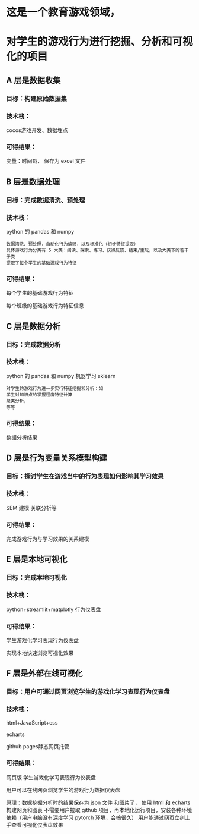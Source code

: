 # 这是一个教育游戏领域，

# 对学生的游戏行为进行挖掘、分析和可视化的项目

## A 层是数据收集 

### 目标：构建原始数据集 

### 技术栈：

cocos游戏开发、数据埋点

### 可得结果：

变量：时间戳，
保存为 excel 文件

## B 层是数据处理 

### 目标：完成数据清洗、预处理 

### 技术栈：

python 的 pandas 和 numpy

    数据清洗、预处理，自动化行为编码，以及标准化（初步特征提取）
    具体游戏行为分类有 5 大类：阅读、探索、练习、获得反馈、结束/重玩，以及大类下的若干子类
    提取了每个学生的基础游戏行为特征

### 可得结果：

每个学生的基础游戏行为特征

每个班级的基础游戏行为特征信息

## C 层是数据分析 

### 目标：完成数据分析 

### 技术栈：

python 的 pandas 和 numpy
机器学习 sklearn

    对学生的游戏行为进一步实行特征挖掘和分析：如
    学生对知识点的掌握程度特征计算
    聚类分析，
    等等

### 可得结果：

数据分析结果

## D 层是行为变量关系模型构建 

### 目标：探讨学生在游戏当中的行为表现如何影响其学习效果

### 技术栈：

SEM 建模
关联分析等 

### 可得结果：

完成游戏行为与学习效果的关系建模 

## E 层是本地可视化 

### 目标：完成本地可视化 

### 技术栈：

python+streamlit+matplotly
行为仪表盘

### 可得结果：

学生游戏化学习表现行为仪表盘

实现本地快速浏览可视化效果

## F 层是外部在线可视化

### 目标：用户可通过网页浏览学生的游戏化学习表现行为仪表盘

### 技术栈：

html+JavaScript+css

echarts 

github pages静态网页托管

### 可得结果：

网页版 学生游戏化学习表现行为仪表盘

用户可以在线网页浏览学生的游戏行为数据仪表盘

原理：数据挖掘分析时的结果保存为 json 文件 和图片了，
使用 html 和 echarts 构建网页和图表
不需要用户拉取 github 项目，再本地化运行项目，安装各种环境依赖（用户电脑没有深度学习 pytorch 环境，会搞很久）
用户能通过网页立刻上手查看可视化仪表盘效果